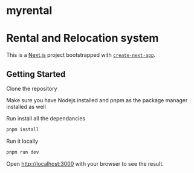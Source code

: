 # myrental 
# Rental and Relocation system 
This is a [Next.js](https://nextjs.org) project bootstrapped with [`create-next-app`](https://nextjs.org/docs/app/api-reference/cli/create-next-app).

## Getting Started

Clone the repository

Make sure you have Nodejs installed and pnpm as the package manager installed as well

Run install all the dependancies
```bash
pnpm install
```

Run it locally
```bash
pnpm run dev
```
Open [http://localhost:3000](http://localhost:3000) with your browser to see the result.